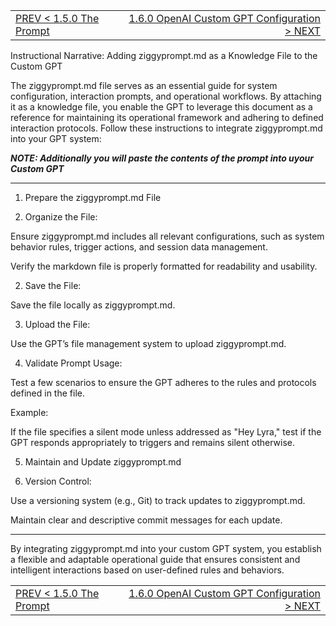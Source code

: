 <TABLE width="100%"><TR><TD align="left"><a href="‐-1.5.0-The-Prompt.md">PREV < 1.5.0 The Prompt</a></TD><TD align="right"><a href="‐-1.6.0-OpenAI-Custom-GPT-Configuration.md">1.6.0 OpenAI Custom GPT Configuration > NEXT</a></TD></TR></TABLE>

Instructional Narrative: Adding ziggyprompt.md as a Knowledge File to the Custom GPT

The ziggyprompt.md file serves as an essential guide for system configuration, interaction prompts, and operational workflows. By attaching it as a knowledge file, you enable the GPT to leverage this document as a reference for maintaining its operational framework and adhering to defined interaction protocols. Follow these instructions to integrate ziggyprompt.md into your GPT system:

_**NOTE: Additionally you will paste the contents of the prompt into uyour Custom GPT**_

---

1. Prepare the ziggyprompt.md File

1. Organize the File:

Ensure ziggyprompt.md includes all relevant configurations, such as system behavior rules, trigger actions, and session data management.

Verify the markdown file is properly formatted for readability and usability.



2. Save the File:

Save the file locally as ziggyprompt.md.


3. Upload the File:

Use the GPT’s file management system to upload ziggyprompt.md.

4. Validate Prompt Usage:

Test a few scenarios to ensure the GPT adheres to the rules and protocols defined in the file.

Example:

If the file specifies a silent mode unless addressed as "Hey Lyra," test if the GPT responds appropriately to triggers and remains silent otherwise.

5. Maintain and Update ziggyprompt.md

1. Version Control:

Use a versioning system (e.g., Git) to track updates to ziggyprompt.md.

Maintain clear and descriptive commit messages for each update.


---

By integrating ziggyprompt.md into your custom GPT system, you establish a flexible and adaptable operational guide that ensures consistent and intelligent interactions based on user-defined rules and behaviors.



<TABLE width="100%"><TR><TD align="left"><a href="‐-1.5.0-The-Prompt.md">PREV < 1.5.0 The Prompt</a></TD><TD align="right"><a href="‐-1.6.0-OpenAI-Custom-GPT-Configuration.md">1.6.0 OpenAI Custom GPT Configuration > NEXT</a></TD></TR></TABLE>
